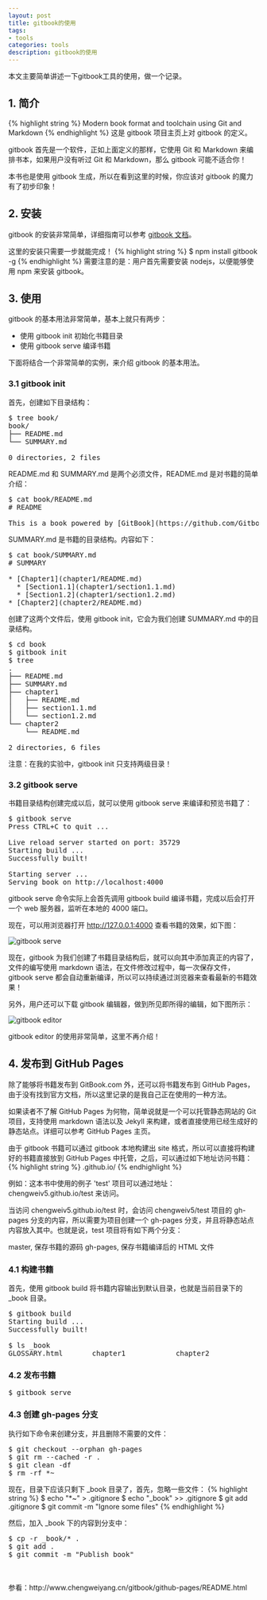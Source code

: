 ```yaml
---
layout: post
title: gitbook的使用
tags:
- tools
categories: tools
description: gitbook的使用
---
```


本文主要简单讲述一下gitbook工具的使用，做一个记录。

<!-- more -->


## 1. 简介
{% highlight string %}
Modern book format and toolchain using Git and Markdown
{% endhighlight %}
这是 gitbook 项目主页上对 gitbook 的定义。

gitbook 首先是一个软件，正如上面定义的那样，它使用 Git 和 Markdown 来编排书本，如果用户没有听过 Git 和 Markdown，那么 gitbook 可能不适合你！

本书也是使用 gitbook 生成，所以在看到这里的时候，你应该对 gitbook 的魔力有了初步印象！

## 2. 安装
gitbook 的安装非常简单，详细指南可以参考 [gitbook 文档](https://github.com/GitbookIO/gitbook)。

这里的安装只需要一步就能完成！
{% highlight string %}
$ npm install gitbook -g
{% endhighlight %}
需要注意的是：用户首先需要安装 nodejs，以便能够使用 npm 来安装 gitbook。


## 3. 使用
gitbook 的基本用法非常简单，基本上就只有两步：

* 使用 gitbook init 初始化书籍目录
* 使用 gitbook serve 编译书籍

下面将结合一个非常简单的实例，来介绍 gitbook 的基本用法。

### 3.1 gitbook init
首先，创建如下目录结构：
<pre>
$ tree book/
book/
├── README.md
└── SUMMARY.md

0 directories, 2 files
</pre>
README.md 和 SUMMARY.md 是两个必须文件，README.md 是对书籍的简单介绍：



<pre>
$ cat book/README.md 
# README

This is a book powered by [GitBook](https://github.com/GitbookIO/gitbook).
</pre>


SUMMARY.md 是书籍的目录结构。内容如下：
<pre>
$ cat book/SUMMARY.md 
# SUMMARY

* [Chapter1](chapter1/README.md)
  * [Section1.1](chapter1/section1.1.md)
  * [Section1.2](chapter1/section1.2.md)
* [Chapter2](chapter2/README.md)
</pre>



创建了这两个文件后，使用 gitbook init，它会为我们创建 SUMMARY.md 中的目录结构。
<pre>
$ cd book
$ gitbook init
$ tree
.
├── README.md
├── SUMMARY.md
├── chapter1
│   ├── README.md
│   ├── section1.1.md
│   └── section1.2.md
└── chapter2
    └── README.md

2 directories, 6 files
</pre>
注意：在我的实验中，gitbook init 只支持两级目录！


### 3.2 gitbook serve
书籍目录结构创建完成以后，就可以使用 gitbook serve 来编译和预览书籍了：

<pre>
$ gitbook serve
Press CTRL+C to quit ...

Live reload server started on port: 35729
Starting build ...
Successfully built!

Starting server ...
Serving book on http://localhost:4000
</pre>
gitbook serve 命令实际上会首先调用 gitbook build 编译书籍，完成以后会打开一个 web 服务器，监听在本地的 4000 端口。

现在，可以用浏览器打开 http://127.0.0.1:4000 查看书籍的效果，如下图：

![gitbook serve](https://ivanzz1001.github.io/records/assets/img/tools/gitbook-sample.png)

现在，gitbook 为我们创建了书籍目录结构后，就可以向其中添加真正的内容了，文件的编写使用 markdown 语法，在文件修改过程中，每一次保存文件，gitbook serve 都会自动重新编译，所以可以持续通过浏览器来查看最新的书籍效果！

另外，用户还可以下载 gitbook 编辑器，做到所见即所得的编辑，如下图所示：

![gitbook editor](https://ivanzz1001.github.io/records/assets/img/tools/gitbook-editor.png)

gitbook editor 的使用非常简单，这里不再介绍！



## 4. 发布到 GitHub Pages
除了能够将书籍发布到 GitBook.com 外，还可以将书籍发布到 GitHub Pages，由于没有找到官方文档，所以这里记录的是我自己正在使用的一种方法。

如果读者不了解 GitHub Pages 为何物，简单说就是一个可以托管静态网站的 Git 项目，支持使用 markdown 语法以及 Jekyll 来构建，或者直接使用已经生成好的静态站点。详细可以参考 GitHub Pages 主页。

由于 gitbook 书籍可以通过 gitbook 本地构建出 site 格式，所以可以直接将构建好的书籍直接放到 GitHub Pages 中托管，之后，可以通过如下地址访问书籍：
{% highlight string %}
<username>.github.io/<project>
{% endhighlight %}

例如：这本书中使用的例子 'test' 项目可以通过地址：chengweiv5.github.io/test 来访问。

当访问 chengweiv5.github.io/test 时，会访问 chengweiv5/test 项目的 gh-pages 分支的内容，所以需要为项目创建一个 gh-pages 分支，并且将静态站点内容放入其中。也就是说，test 项目将有如下两个分支：

master, 保存书籍的源码
gh-pages, 保存书籍编译后的 HTML 文件


### 4.1 构建书籍
首先，使用 gitbook build 将书籍内容输出到默认目录，也就是当前目录下的 _book 目录。
<pre>
$ gitbook build
Starting build ...
Successfully built!

$ ls _book
GLOSSARY.html       chapter1            chapter2            gitbook             glossary_index.json index.html          search_index.json
</pre>


### 4.2 发布书籍
<pre>
$ gitbook serve
</pre>

### 4.3 创建 gh-pages 分支
执行如下命令来创建分支，并且删除不需要的文件：

<pre>
$ git checkout --orphan gh-pages
$ git rm --cached -r .
$ git clean -df
$ rm -rf *~
</pre>


现在，目录下应该只剩下 _book 目录了，首先，忽略一些文件：
{% highlight string %}
$ echo "*~" > .gitignore
$ echo "_book" >> .gitignore
$ git add .gitignore
$ git commit -m "Ignore some files"
{% endhighlight %}


然后，加入 _book 下的内容到分支中：
<pre>
$ cp -r _book/* .
$ git add .
$ git commit -m "Publish book"
</pre>


<br />
<br />
参看：http://www.chengweiyang.cn/gitbook/github-pages/README.html


<br />
<br />
<br />

